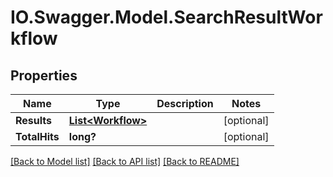 # IO.Swagger.Model.SearchResultWorkflow
## Properties

Name | Type | Description | Notes
------------ | ------------- | ------------- | -------------
**Results** | [**List&lt;Workflow&gt;**](Workflow.md) |  | [optional] 
**TotalHits** | **long?** |  | [optional] 

[[Back to Model list]](../README.md#documentation-for-models) [[Back to API list]](../README.md#documentation-for-api-endpoints) [[Back to README]](../README.md)

